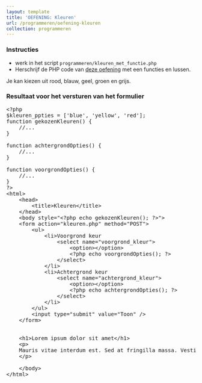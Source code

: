 ```yaml
---
layout: template
title: 'OEFENING: Kleuren'
url: /programmeren/oefening-kleuren
collection: programmeren
---
```

<div class="highlight">
    <h3>Instructies</h3>
    <ul>
        <li>werk in het script <code>programmeren/kleuren_met_functie.php</code></li>
        <li>Herschrijf de PHP code van <a href="/dynamische-webtechnieken/programmeren/oefening-kleuren">deze oefening</a> met een functies en lussen.</li>
    </ul>
</div>

Je kan kiezen uit rood, blauw, geel, groen en grijs.

### Resultaat voor het versturen van het formulier
<pre data-enlighter-theme="beyond" data-enlighter-language="php">
&lt;?php
$kleuren_ppties = ['blue', 'yellow', 'red'];
function gekozenKleuren() {
    //...
}

function achtergrondOpties() {
    //...
}

function voorgrondOpties() {
    //...
}
?&gt;
&lt;html&gt;
    &lt;head&gt;
        &lt;title&gt;Kleuren&lt;/title&gt;
    &lt;/head&gt;
    &lt;body style="&lt;?php echo gekozenKleuren(); ?&gt;"&gt;
    &lt;form action="kleuren.php" method="POST"&gt;
        &lt;ul&gt;
            &lt;li&gt;Voorgrond keur 
                &lt;select name="voorgrond_kleur"&gt;
                    &lt;option&gt;&lt;/option&gt;
                    &lt;?php echo voorgrondOpties(); ?&gt;
                &lt;/select&gt;
            &lt;/li&gt;
            &lt;li>Achtergrond keur 
                &lt;select name="achtergrond_kleur"&gt;
                    &lt;option&gt;&lt;/option&gt;
                    &lt;?php echo achtergrondOpties(); ?&gt;
                &lt;/select&gt;
            &lt;/li&gt;
        &lt;/ul&gt;
        &lt;input type="submit" value="Toon" /&gt;
    &lt;/form&gt;

    
    &lt;h1&gt;Lorem ipsum dolor sit amet&lt;/h1&gt;
    &lt;p&gt;
    Mauris vitae interdum est. Sed at fringilla massa. Vestibulum a rutrum velit, quis mattis mi. Donec dui ex, pulvinar vitae ante ac, pharetra suscipit est. Nullam laoreet suscipit tellus ac vestibulum. Nunc finibus posuere metus eu elementum. Ut ut rutrum nibh, vitae luctus enim. Sed nisl sapien, dapibus nec nisl nec, sollicitudin tincidunt nisl. Nullam pellentesque lobortis posuere. Duis cursus a risus a elementum. Donec vitae risus sed leo gravida lobortis sit amet eget erat.
    &lt;/p&gt;

    &lt;/body&gt;
&lt;/html&gt;
</pre>
